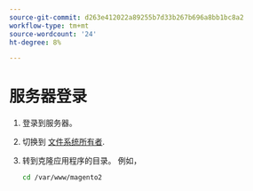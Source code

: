 ```yaml
---
source-git-commit: d263e412022a89255b7d33b267b696a8bb1bc8a2
workflow-type: tm+mt
source-wordcount: '24'
ht-degree: 8%

---
```

# 服务器登录

1. 登录到服务器。
1. 切换到 [文件系统所有者](../installation/prerequisites/file-system/overview.md).
1. 转到克隆应用程序的目录。 例如，

   ```bash
   cd /var/www/magento2
   ```
